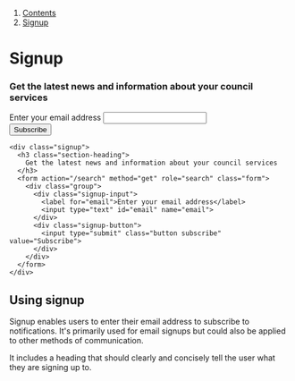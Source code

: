 1.  [Contents](/docs/core/contents)
2.  [Signup](#)

# Signup

<div class="signup">
  <h3 class="section-heading">
    Get the latest news and information about your council services
  </h3>
  <form action="/search" method="get" role="search" class="form">
    <div class="group">
      <div class="signup-input">
        <label for="email">Enter your email address</label>
        <input type="text" id="email" name="email">
      </div>
      <div class="signup-button">
        <input type="submit" class="button subscribe" value="Subscribe">
      </div>
    </div>
  </form>
</div>

    <div class="signup">
      <h3 class="section-heading">
        Get the latest news and information about your council services
      </h3>
      <form action="/search" method="get" role="search" class="form">
        <div class="group">
          <div class="signup-input">
            <label for="email">Enter your email address</label>
            <input type="text" id="email" name="email">
          </div>
          <div class="signup-button">
            <input type="submit" class="button subscribe" value="Subscribe">
          </div>
        </div>
      </form>
    </div>

## Using signup

Signup enables users to enter their email address to subscribe to notifications. It's primarily used for email signups but could also be applied to other methods of communication.

It includes a heading that should clearly and concisely tell the user what they are signing up to.
